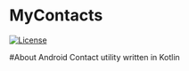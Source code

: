 # MyContacts

[![License](https://img.shields.io/badge/License-Apache%202.0-blue.svg)](https://opensource.org/licenses/Apache-2.0)

#About
Android Contact utility written in Kotlin
